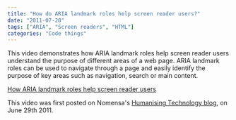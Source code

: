 ```yaml
---
title: "How do ARIA landmark roles help screen reader users?"
date: "2011-07-20"
tags: ["ARIA", "Screen readers", "HTML"]
categories: "Code things"
---
```


This video demonstrates how ARIA landmark roles help screen reader users understand the purpose of different areas of a web page. ARIA landmark roles can be used to navigate through a page and easily identify the purpose of key areas such as navigation, search or main content.

[How ARIA landmark roles help screen reader users](http://www.youtube.com/watch?v=IhWMou12_Vk)

This video was first posted on Nomensa's [Humanising Technology blog](http://www.nomensa.com/blog), on June 29th 2011.
